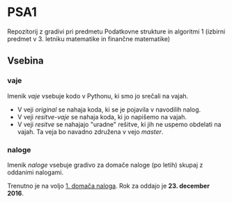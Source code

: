 # PSA1
Repozitorij z gradivi pri predmetu Podatkovne strukture in algoritmi 1 (izbirni predmet v 3. letniku matematike in finančne matematike)

## Vsebina

### vaje

Imenik *vaje* vsebuje kodo v Pythonu, ki smo jo srečali na vajah.

* V veji *original*  se nahaja koda, ki se je pojavila v navodilih nalog.
* V veji *resitve-vaje* se nahaja koda, ki jo napišemo na vajah.
* V veji *resitve* se nahajajo "uradne" rešitve, ki jih ne uspemo obdelati na vajah. Ta veja bo navadno združena v vejo *master*.

### naloge

Imenik *naloge* vsebuje gradivo za domače naloge (po letih) skupaj z oddanimi nalogami.

Trenutno je na voljo [1. domača naloga](naloge/2016/dn1/). Rok za oddajo je **23. december 2016**.
